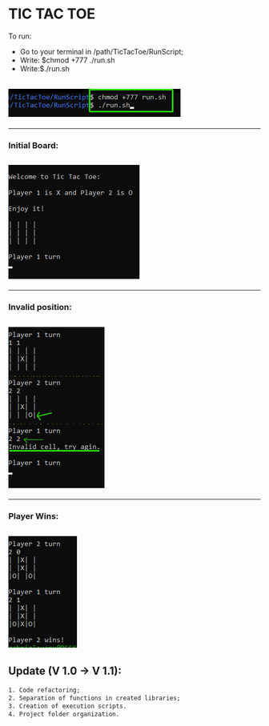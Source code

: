 # TIC TAC TOE
To run:<br>
- Go to your terminal in /path/TicTacToe/RunScript;<br>
- Write: $chmod +777 ./run.sh <br>
- Write:$./run.sh <br>

<img src="https://github.com/GabrielZuany/TicTacToe/blob/main/img/command.png"/><br>
-------
-------
### Initial Board:
<img src="https://github.com/GabrielZuany/TicTacToe/blob/main/img/initialboard.png"/><br>
-------
-------
### Invalid position:
<img src="https://github.com/GabrielZuany/TicTacToe/blob/main/img/img1.png"/><br>
-------
-------
### Player Wins:
<img src="https://github.com/GabrielZuany/TicTacToe/blob/main/img/img2.png"/><br>
-------
## Update (V 1.0 -> V 1.1):
    1. Code refactoring;
    2. Separation of functions in created libraries;
    3. Creation of execution scripts.
    4. Project folder organization.
